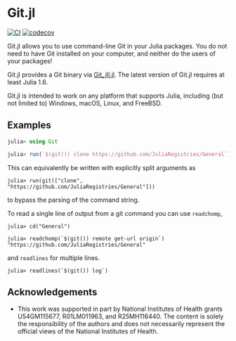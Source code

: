 # Git.jl

[![CI](https://github.com/JuliaVersionControl/Git.jl/actions/workflows/ci.yml/badge.svg)](https://github.com/JuliaVersionControl/Git.jl/actions/workflows/ci.yml)
[![codecov](https://codecov.io/gh/JuliaVersionControl/Git.jl/branch/master/graph/badge.svg?token=cdXpiH0OJ3)](https://codecov.io/gh/JuliaVersionControl/Git.jl)

Git.jl allows you to use command-line Git in your Julia packages. You do
not need to have Git installed on your computer, and neither do the users of
your packages!

Git.jl provides a Git binary via
[Git_jll.jl](https://github.com/JuliaBinaryWrappers/Git_jll.jl).
The latest version of Git.jl requires at least Julia 1.6.

Git.jl is intended to work on any platform that supports Julia,
including (but not limited to) Windows, macOS, Linux, and FreeBSD.

## Examples

```julia
julia> using Git

julia> run(`$(git()) clone https://github.com/JuliaRegistries/General`)
```

This can equivalently be written with explicitly split arguments as

```
julia> run(git(["clone", "https://github.com/JuliaRegistries/General"]))
```

to bypass the parsing of the command string.

To read a single line of output from a git command you can use `readchomp`,

```
julia> cd("General")

julia> readchomp(`$(git()) remote get-url origin`)
"https://github.com/JuliaRegistries/General"
```

and `readlines` for multiple lines.

```
julia> readlines(`$(git()) log`)
```

## Acknowledgements

- This work was supported in part by National Institutes of Health grants U54GM115677, R01LM011963, and R25MH116440. The content is solely the responsibility of the authors and does not necessarily represent the official views of the National Institutes of Health.
